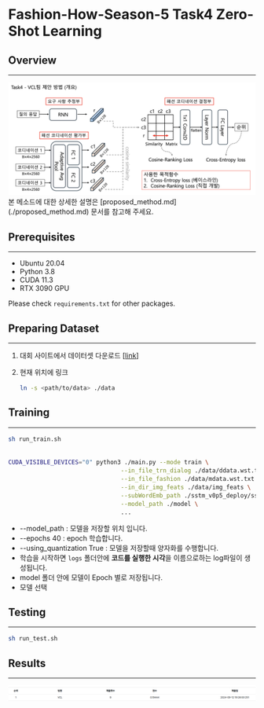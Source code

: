 # Fashion-How-Season-5 Task4 Zero-Shot Learning

## Overview
---
<img src=./assets/method.png/>
본 메소드에 대한 상세한 설명은 [proposed_method.md](./proposed_method.md) 문서를 참고해 주세요.

## Prerequisites
---
- Ubuntu 20.04
- Python 3.8
- CUDA 11.3
- RTX 3090 GPU

Please check `requirements.txt` for other packages.

## Preparing Dataset
---
1. 대회 사이트에서 데이터셋 다운로드 [[link](https://fashion-how.org/Season5-task/?subTaskId=4)]

2. 현재 위치에 링크
    ```bash
    ln -s <path/to/data> ./data
    ```

## Training
---
```bash
sh run_train.sh
```

```bash

CUDA_VISIBLE_DEVICES="0" python3 ./main.py --mode train \
                                --in_file_trn_dialog ./data/ddata.wst.txt.2023.08.29 \
                                --in_file_fashion ./data/mdata.wst.txt.2023.08.23 \
                                --in_dir_img_feats ./data/img_feats \
                                --subWordEmb_path ./sstm_v0p5_deploy/sstm_v4p49_np_n36134_d128.dat \
                                --model_path ./model \
                                ...
```
- --model_path : 모델을 저장할 위치 입니다.  
- --epochs 40 : epoch 학습합니다.  
- --using_quantization True : 모델을 저장할때 양자화를 수행합니다.  
- 학습을 시작하면 `logs` 폴더안에 **코드를 실행한 시각**을 이름으로하는 log파일이 생성됩니다.
- model 폴더 안에 모델이 Epoch 별로 저장됩니다.
- 모델 선택

## Testing
---
```bash
sh run_test.sh
```


## Results
---
![Alt text](./assets/performance.png)
